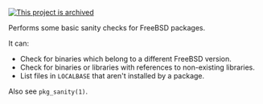 [![This project is archived](https://img.shields.io/badge/Status-archived-red.svg)](https://arp242.net/status/archived)

Performs some basic sanity checks for FreeBSD packages.

It can:

- Check for binaries which belong to a different FreeBSD version.
- Check for binaries or libraries with references to non-existing libraries.
- List files in `LOCALBASE`  that aren't installed by a package.

Also see `pkg_sanity(1)`.
